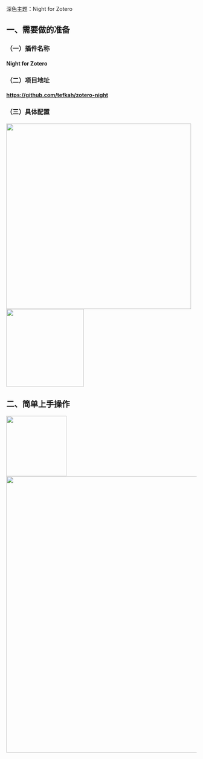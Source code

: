 深色主题：Night for Zotero

## 一、需要做的准备

### （一）插件名称

#### Night for Zotero

### （二）项目地址

#### https://github.com/tefkah/zotero-night

### （三）具体配置

#### <img src="https://cdn.nlark.com/yuque/0/2022/png/442008/1666874117226-a3171e25-4720-4cd3-9f40-6074dc5531c9.png" width="489" id="u85a87d5b" class="ne-image"><img src="https://cdn.nlark.com/yuque/0/2022/png/442008/1666874136366-316fdec2-5a04-4dde-b0f3-7c35c2355a6e.png" width="205" id="uf5ec3f68" class="ne-image">

## 二、简单上手操作

<img src="https://cdn.nlark.com/yuque/0/2022/png/442008/1666874263232-c5762fb8-0025-4c50-b237-bd5bd36b0c4b.png" width="159" id="uf5b4e0d8" class="ne-image">

<img src="https://cdn.nlark.com/yuque/0/2022/png/442008/1666665192904-92518a56-95b8-4bb5-bae3-d25e38333c28.png" width="728.8889081978509" id="mZuQY" class="ne-image">